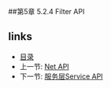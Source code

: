 
##第5章 5.2.4 Filter API


## links
  * [目录](<preface.md>)
  * 上一节: [Net API](<05.2.3.md>)
  * 下一节: [服务层Service API](<05.3.md>)

